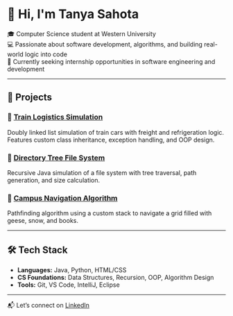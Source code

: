 # 👋 Hi, I'm Tanya Sahota

🎓 Computer Science student at Western University  
💻 Passionate about software development, algorithms, and building real-world logic into code  
🚀 Currently seeking internship opportunities in software engineering and development

---

## 🔧 Projects

### 🚂 [Train Logistics Simulation](https://github.com/ts-sahota/train-logistics-java)
Doubly linked list simulation of train cars with freight and refrigeration logic. Features custom class inheritance, exception handling, and OOP design.

### 🌳 [Directory Tree File System](https://github.com/ts-sahota/directory-tree-java)
Recursive Java simulation of a file system with tree traversal, path generation, and size calculation.

### 🧭 [Campus Navigation Algorithm](https://github.com/ts-sahota/campus-navigation-java)
Pathfinding algorithm using a custom stack to navigate a grid filled with geese, snow, and books.

---

## 🛠️ Tech Stack
- **Languages:** Java, Python, HTML/CSS
- **CS Foundations:** Data Structures, Recursion, OOP, Algorithm Design
- **Tools:** Git, VS Code, IntelliJ, Eclipse

---

📬 Let’s connect on [LinkedIn](www.linkedin.com/in/tanya-sahota-19908a330)  
